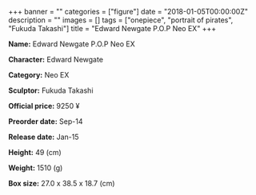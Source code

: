 +++
banner = ""
categories = ["figure"]
date = "2018-01-05T00:00:00Z"
description = ""
images = []
tags = ["onepiece", "portrait of pirates", "Fukuda Takashi"]
title = "Edward Newgate P.O.P Neo EX"
+++

**Name:** Edward Newgate P.O.P Neo EX

**Character:** Edward Newgate

**Category:** Neo EX 

**Sculptor:** Fukuda Takashi

**Official price:** 9250 ¥

**Preorder date:** Sep-14

**Release date:** Jan-15

**Height:** 49 (cm)

**Weight:** 1510 (g)

**Box size:** 27.0 x 38.5 x 18.7 (cm)


